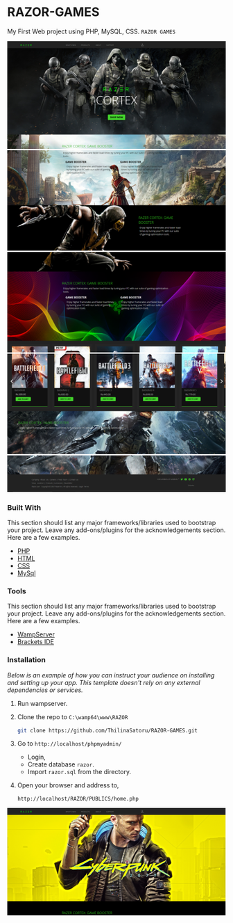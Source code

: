 # RAZOR-GAMES

My First Web project using PHP, MySQL, CSS. `RAZOR GAMES`

![alt text](resource/img/img/home.PNG "image titl")
![alt text](resource/img/img/home2.PNG "image tit2")
![alt text](resource/img/img/home3.PNG "image tit3")
![alt text](resource/img/img/home4.PNG "image tit4")
![alt text](resource/img/img/home5.PNG "image tit5")

### Built With

This section should list any major frameworks/libraries used to bootstrap your project. Leave any add-ons/plugins for the acknowledgements section. Here are a few examples.

- [PHP](https://www.php.net/)
- [HTML](https://www.w3schools.com/html/)
- [CSS](https://www.w3schools.com/css/)
- [MySql](https://www.mysql.com/)

### Tools

This section should list any major frameworks/libraries used to bootstrap your project. Leave any add-ons/plugins for the acknowledgements section. Here are a few examples.

- [WampServer](https://www.wampserver.com/en/)
- [Brackets IDE](https://brackets.io/)

### Installation

_Below is an example of how you can instruct your audience on installing and setting up your app. This template doesn't rely on any external dependencies or services._

1. Run wampserver.
2. Clone the repo to `C:\wamp64\www\RAZOR`

   ```sh
   git clone https://github.com/ThilinaSatoru/RAZOR-GAMES.git
   ```

3. Go to `http://localhost/phpmyadmin/`

   - Login,
   - Create database `razor`.
   - Import `razor.sql` from the directory.

4. Open your browser and address to,
   ```
   http://localhost/RAZOR/PUBLICS/home.php
   ```

![alt text](resource/img/img/punk.PNG "image tit")
